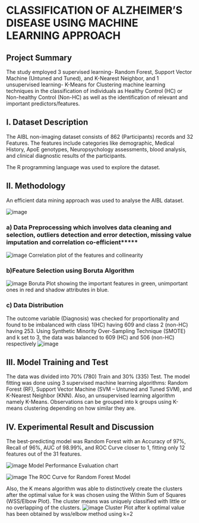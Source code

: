 # CLASSIFICATION OF ALZHEIMER’S DISEASE USING MACHINE LEARNING APPROACH

## Project Summary
The study employed 3 supervised learning- Random Forest, Support Vector Machine (Untuned and Tuned), and K-Nearest Neighbor, and 1 unsupervised learning- K-Means for Clustering machine learning techniques in the classification of individuals as Healthy Control (HC) or Non-healthy Control (Non-HC)  as well as the identification of relevant and important predictors/features. 

## I. Dataset Description
The AIBL non-imaging dataset consists of 862 (Participants) records and 32 Features. The features include categories like demographic, Medical History, ApoE genotypes, Neuropsychology assessments, blood analysis, and clinical diagnostic results of the participants.

The R programming language was used to explore the dataset. 

## II. Methodology
An efficient data mining approach was used to analyse the AIBL dataset.

![image](https://github.com/Anthonyomowumi/Machine-Learning-and-Data-Modelling-Repo/assets/93340041/c313e568-9210-4fa7-897c-3d7c840a0bdd)

### a) Data Preprocessing which involves data cleaning and selection, outliers detection and error detection, missing value imputation and correlation co-efficient***** 
![image](https://github.com/Anthonyomowumi/Machine-Learning-and-Data-Modelling-Repo/assets/93340041/83d47fb9-894e-4a08-b6f2-b1f32ebd0e08)
Correlation plot of the features and collinearity

### b)Feature Selection using Boruta Algorithm
![image](https://github.com/Anthonyomowumi/Machine-Learning-and-Data-Modelling-Repo/assets/93340041/aa49ceca-c75a-402c-9f39-c8a56da958e0)
Boruta Plot showing the important features in green, unimportant ones in red and shadow attributes in blue.

### c) Data Distribution
The outcome variable (Diagnosis) was checked for proportionality and found to be imbalanced with class 1(HC) having 609 and class 2 (non-HC) having 253. Using Synthetic Minority Over-Sampling Technique (SMOTE) and k set to 3, the data was balanced to 609 (HC) and 506 (non-HC) respectively
![image](https://github.com/Anthonyomowumi/Machine-Learning-and-Data-Modelling-Repo/assets/93340041/5efcdeae-07a7-4c0b-8270-88420aac82f2)


## III. Model Training and Test
The data was divided into 70% (780) Train and 30% (335) Test. The model fitting was done using 3 supervised machine learning algorithms: Random Forest (RF), Support Vector Machine (SVM – Untuned and Tuned SVM), and K-Nearest Neighbor (KNN). Also, an unsupervised learning algorithm namely K-Means. Observations can be grouped into k groups using K-means clustering depending on how similar they are.

## IV. Experimental Result and Discussion
The best-predicting model was Random Forest with an Accuracy of 97%, Recall of 96%, AUC of 98.99%, and ROC Curve closer to 1, fitting only 12 features out of the 31 features. 

![image](https://github.com/Anthonyomowumi/Machine-Learning-and-Data-Modelling-Repo/assets/93340041/8f76ae2e-4b9f-4a14-af6e-9d49f406f04d)
Model Performance Evaluation chart

![image](https://github.com/Anthonyomowumi/Machine-Learning-and-Data-Modelling-Repo/assets/93340041/db124dc5-de31-47bd-97ae-b5cde5e6bf00)
The ROC Curve for Random Forest Model


Also, the K means algorithm was able to distinctively create the clusters after the optimal value for k was chosen using the Within Sum of Squares (WSS/Elbow Plot). The cluster means was uniquely classified with little or no overlapping of the clusters.
![image](https://github.com/Anthonyomowumi/Machine-Learning-and-Data-Modelling-Repo/assets/93340041/e6e4c8d7-3dd9-492c-b953-b902e100e4d1)
Cluster Plot after k optimal value has been obtained by wss/elbow method using k=2




